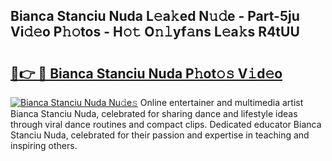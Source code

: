 ## Bianca Stanciu Nuda L𝚎a𝚔ed N𝚞𝚍e - Part-5ju Vi𝚍𝚎o P𝚑𝚘tos - H𝚘𝚝 O𝚗𝚕yf𝚊ns L𝚎a𝚔s R4tUU

# <h2><a href="http://kf7yrgd.oniu.top/?m=Bianca+Stanciu+Nuda">🔗👉 🔴 Bianca Stanciu Nuda P𝚑ot𝚘𝚜 V𝚒d𝚎o</a></h2>

[![Bianca Stanciu Nuda Nu𝚍e𝚜](https://i.imgur.com/0qMVB7G.gif)](http://kf7yrgd.oniu.top/?m=Bianca+Stanciu+Nuda)
Online entertainer and multimedia artist Bianca Stanciu Nuda, celebrated for sharing dance and lifestyle ideas through viral dance routines and compact clips. Dedicated educator Bianca Stanciu Nuda, celebrated for their passion and expertise in teaching and inspiring others.  

